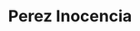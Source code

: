 ---
title: "Perez Inocencia"
url: /general-martin-miguel-de-guemes/perez-inocencia/
shop: comodidad
---